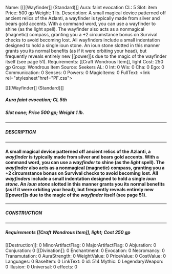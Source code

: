 Name: [[[[Wayfinder]] (Standard)]]
Aura: faint evocation
CL: 5
Slot: item
Price: 500 gp
Weight: 1 lb.
Description: A small magical device patterned off ancient relics of the Azlanti, a wayfinder is typically made from silver and bears gold accents. With a command word, you can use a wayfinder to shine (as the light spell). The wayfinder also acts as a nonmagical (magnetic) compass, granting you a +2 circumstance bonus on Survival checks to avoid becoming lost. All wayfinders include a small indentation designed to hold a single ioun stone. An ioun stone slotted in this manner grants you its normal benefits (as if it were orbiting your head), but frequently reveals entirely new [[power]]s due to the magic of the wayfinder itself (see page 51).
Requirements: [[Craft Wondrous Item]], light
Cost: 250 gp
Group: Wondrous Item
Source: Seekers
AL: 0
Int: 0
Wis: 0
Cha: 0
Ego: 0
Communication: 0
Senses: 0
Powers: 0
MagicItems: 0
FullText: <link rel="stylesheet"href="PF.css"><div class="heading"><p class="alignleft">[[[[Wayfinder]] (Standard)]]</p><div style="clear: both;"></div></div><div><h5><b>Aura </b>faint evocation; <b>CL </b>5th</h5><h5><b>Slot </b>none; <b>Price </b>500 gp; <b>Weight </b>1 lb.</h5></div><hr/><div><h5><b>DESCRIPTION</b></h5></div><hr/><div><h4><p>A small magical device patterned off ancient relics of the Azlanti, a <i>wayfinder</i> is typically made from silver and bears gold accents. With a command word, you can use a <i>wayfinder</i> to shine (as the <i>light</i> spell). The <i>wayfinder</i> also acts as a nonmagical (magnetic) compass, granting you a +2 circumstance bonus on Survival checks to avoid becoming lost. All <i>wayfinder</i>s include a small indentation designed to hold a single <i>ioun stone</i>. An <i>ioun stone</i> slotted in this manner grants you its normal benefits (as if it were orbiting your head), but frequently reveals entirely new [[power]]s due to the magic of the <i>wayfinder</i> itself (see page 51).</p></h4></div><hr/><div><h5><b>CONSTRUCTION</b></h5></div><hr/><div><h5><b>Requirements </b>[[Craft Wondrous Item]], <i>light</i>; <b>Cost </b>250 gp</h5></div>
[[Destruction]]: 0
MinorArtifactFlag: 0
MajorArtifactFlag: 0
Abjuration: 0
Conjuration: 0
[[Divination]]: 0
Enchantment: 0
Evocation: 0
Necromancy: 0
Transmutation: 0
AuraStrength: 0
WeightValue: 0
PriceValue: 0
CostValue: 0
Languages: 0
BaseItem: 0
LinkText: 0
id: 514
Mythic: 0
LegendaryWeapon: 0
Illusion: 0
Universal: 0
effects: 0
